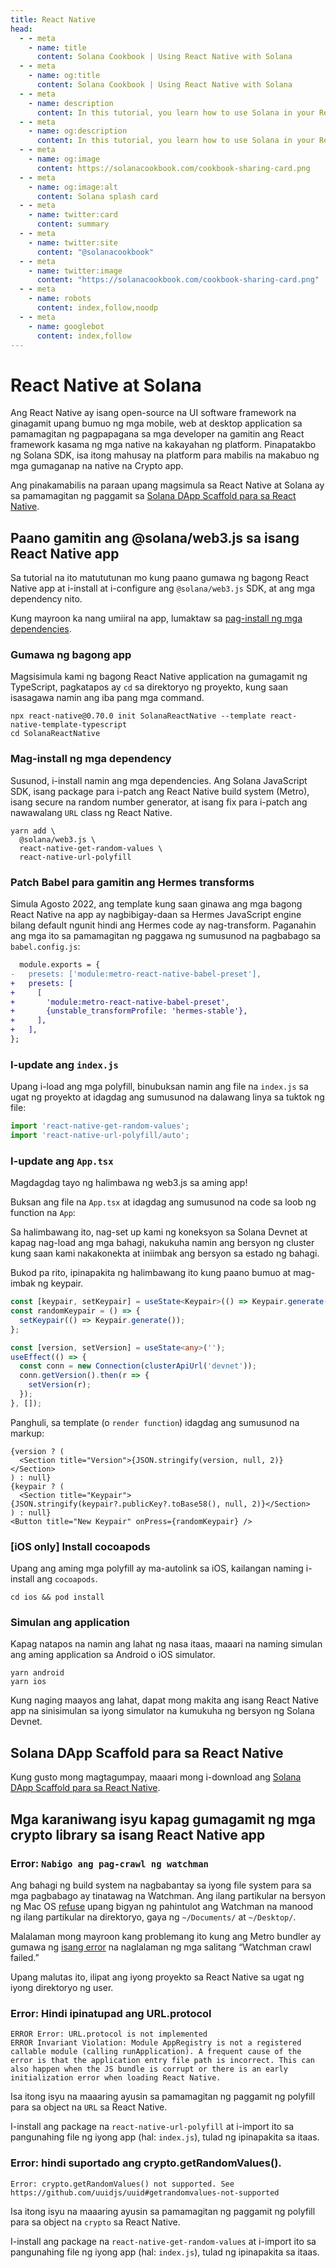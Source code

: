 ```yaml
---
title: React Native
head:
  - - meta
    - name: title
      content: Solana Cookbook | Using React Native with Solana
  - - meta
    - name: og:title
      content: Solana Cookbook | Using React Native with Solana
  - - meta
    - name: description
      content: In this tutorial, you learn how to use Solana in your React Native apps.
  - - meta
    - name: og:description
      content: In this tutorial, you learn how to use Solana in your React Native apps.
  - - meta
    - name: og:image
      content: https://solanacookbook.com/cookbook-sharing-card.png
  - - meta
    - name: og:image:alt
      content: Solana splash card
  - - meta
    - name: twitter:card
      content: summary
  - - meta
    - name: twitter:site
      content: "@solanacookbook"
  - - meta
    - name: twitter:image
      content: "https://solanacookbook.com/cookbook-sharing-card.png"
  - - meta
    - name: robots
      content: index,follow,noodp
  - - meta
    - name: googlebot
      content: index,follow
---
```


# React Native at Solana

Ang React Native ay isang open-source na UI software framework na ginagamit upang bumuo ng mga mobile, web at desktop application sa pamamagitan ng pagpapagana sa mga developer na gamitin ang React framework kasama ng mga native na kakayahan ng platform. Pinapatakbo ng Solana SDK, isa itong mahusay na platform para mabilis na makabuo ng mga gumaganap na native na Crypto app.

Ang pinakamabilis na paraan upang magsimula sa React Native at Solana ay sa pamamagitan ng paggamit sa [Solana DApp Scaffold para sa React Native](#solana-dapp-scaffold-for-react-native).

## Paano gamitin ang @solana/web3.js sa isang React Native app

Sa tutorial na ito matututunan mo kung paano gumawa ng bagong React Native app at i-install at i-configure ang `@solana/web3.js` SDK, at ang mga dependency nito.

Kung mayroon ka nang umiiral na app, lumaktaw sa [pag-install ng mga dependencies](#install-dependencies).

### Gumawa ng bagong app

Magsisimula kami ng bagong React Native application na gumagamit ng TypeScript, pagkatapos ay `cd` sa direktoryo ng proyekto, kung saan isasagawa namin ang iba pang mga command.

```shell
npx react-native@0.70.0 init SolanaReactNative --template react-native-template-typescript
cd SolanaReactNative
```

### Mag-install ng mga dependency

Susunod, i-install namin ang mga dependencies. Ang Solana JavaScript SDK, isang package para i-patch ang React Native build system (Metro), isang secure na random number generator, at isang fix para i-patch ang nawawalang `URL` class ng React Native.

```shell
yarn add \
  @solana/web3.js \
  react-native-get-random-values \
  react-native-url-polyfill
```

### Patch Babel para gamitin ang Hermes transforms

Simula Agosto 2022, ang template kung saan ginawa ang mga bagong React Native na app ay nagbibigay-daan sa Hermes JavaScript engine bilang default ngunit hindi ang Hermes code ay nag-transform. Paganahin ang mga ito sa pamamagitan ng paggawa ng sumusunod na pagbabago sa `babel.config.js`:

```diff
  module.exports = {
-   presets: ['module:metro-react-native-babel-preset'],
+   presets: [
+     [
+       'module:metro-react-native-babel-preset',
+       {unstable_transformProfile: 'hermes-stable'},
+     ],
+   ],
};
```

### I-update ang `index.js`

Upang i-load ang mga polyfill, binubuksan namin ang file na `index.js` sa ugat ng proyekto at idagdag ang sumusunod na dalawang linya sa tuktok ng file:

```javascript
import 'react-native-get-random-values';
import 'react-native-url-polyfill/auto';
```

### I-update ang `App.tsx`

Magdagdag tayo ng halimbawa ng web3.js sa aming app!

Buksan ang file na `App.tsx` at idagdag ang sumusunod na code sa loob ng function na `App`:

Sa halimbawang ito, nag-set up kami ng koneksyon sa Solana Devnet at kapag nag-load ang mga bahagi, nakukuha namin ang bersyon ng cluster kung saan kami nakakonekta at iniimbak ang bersyon sa estado ng bahagi.

Bukod pa rito, ipinapakita ng halimbawang ito kung paano bumuo at mag-imbak ng keypair.

```typescript
const [keypair, setKeypair] = useState<Keypair>(() => Keypair.generate());
const randomKeypair = () => {
  setKeypair(() => Keypair.generate());
};

const [version, setVersion] = useState<any>('');
useEffect(() => {
  const conn = new Connection(clusterApiUrl('devnet'));
  conn.getVersion().then(r => {
    setVersion(r);
  });
}, []);
```

Panghuli, sa template (o `render function`) idagdag ang sumusunod na markup:


```tsx
{version ? (
  <Section title="Version">{JSON.stringify(version, null, 2)}</Section>
) : null}
{keypair ? (
  <Section title="Keypair">{JSON.stringify(keypair?.publicKey?.toBase58(), null, 2)}</Section>
) : null}
<Button title="New Keypair" onPress={randomKeypair} />
```

### [iOS only] Install cocoapods

Upang ang aming mga polyfill ay ma-autolink sa iOS, kailangan naming i-install ang `cocoapods`.

```shell
cd ios && pod install
```

### Simulan ang application

Kapag natapos na namin ang lahat ng nasa itaas, maaari na naming simulan ang aming application sa Android o iOS simulator.

```shell
yarn android
yarn ios
```

Kung naging maayos ang lahat, dapat mong makita ang isang React Native app na sinisimulan sa iyong simulator na kumukuha ng bersyon ng Solana Devnet.

## Solana DApp Scaffold para sa React Native

Kung gusto mong magtagumpay, maaari mong i-download ang [Solana DApp Scaffold para sa React Native](https://github.com/solana-developers/dapp-scaffold-react-native).


## Mga karaniwang isyu kapag gumagamit ng mga crypto library sa isang React Native app

### Error: `Nabigo ang pag-crawl ng watchman`

Ang bahagi ng build system na nagbabantay sa iyong file system para sa mga pagbabago ay tinatawag na Watchman. Ang ilang partikular na bersyon ng Mac OS [refuse](https://github.com/facebook/watchman/issues/751) upang bigyan ng pahintulot ang Watchman na manood ng ilang partikular na direktoryo, gaya ng `~/Documents/` at `~/Desktop/`.

Malalaman mong mayroon kang problemang ito kung ang Metro bundler ay gumawa ng [isang error](https://gist.github.com/steveluscher/d0ae13225b57bc59dc0eac871509dcd7) na naglalaman ng mga salitang &ldquo;Watchman crawl failed.&rdquo;

Upang malutas ito, ilipat ang iyong proyekto sa React Native sa ugat ng iyong direktoryo ng user.

### Error: Hindi ipinatupad ang URL.protocol

```shell
ERROR Error: URL.protocol is not implemented
ERROR Invariant Violation: Module AppRegistry is not a registered callable module (calling runApplication). A frequent cause of the error is that the application entry file path is incorrect. This can also happen when the JS bundle is corrupt or there is an early initialization error when loading React Native.
```

Isa itong isyu na maaaring ayusin sa pamamagitan ng paggamit ng polyfill para sa object na `URL` sa React Native.

I-install ang package na `react-native-url-polyfill` at i-import ito sa pangunahing file ng iyong app (hal: `index.js`), tulad ng ipinapakita sa itaas.

### Error: hindi suportado ang crypto.getRandomValues().

```shell
Error: crypto.getRandomValues() not supported. See https://github.com/uuidjs/uuid#getrandomvalues-not-supported
```

Isa itong isyu na maaaring ayusin sa pamamagitan ng paggamit ng polyfill para sa object na `crypto` sa React Native.

I-install ang package na `react-native-get-random-values` at i-import ito sa pangunahing file ng iyong app (hal: `index.js`), tulad ng ipinapakita sa itaas.